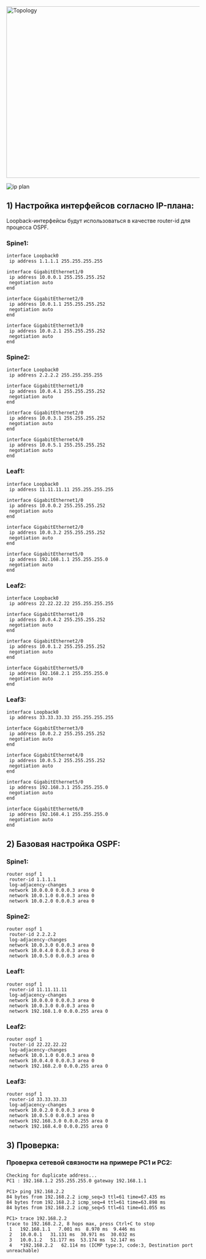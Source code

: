 
<img width="878" height="447" alt="Topology" src="https://github.com/user-attachments/assets/e5343781-8475-48ac-822b-f7f8626f7776" />


![ip plan](https://github.com/user-attachments/assets/159fdeb7-0d0f-48fb-810d-d1845e5c4b42)

## 1) Настройка интерфейсов согласно IP-плана:

Loopback-интерфейсы будут использоваться в качестве router-id для процесса OSPF.

### Spine1:

```
interface Loopback0
 ip address 1.1.1.1 255.255.255.255

interface GigabitEthernet1/0
 ip address 10.0.0.1 255.255.255.252
 negotiation auto
end

interface GigabitEthernet2/0
 ip address 10.0.1.1 255.255.255.252
 negotiation auto
end

interface GigabitEthernet3/0
 ip address 10.0.2.1 255.255.255.252
 negotiation auto
end
```

### Spine2:

```
interface Loopback0
 ip address 2.2.2.2 255.255.255.255

interface GigabitEthernet1/0
 ip address 10.0.4.1 255.255.255.252
 negotiation auto
end

interface GigabitEthernet2/0
 ip address 10.0.3.1 255.255.255.252
 negotiation auto
end

interface GigabitEthernet4/0
 ip address 10.0.5.1 255.255.255.252
 negotiation auto
end
```

### Leaf1:

```
interface Loopback0
 ip address 11.11.11.11 255.255.255.255

interface GigabitEthernet1/0
 ip address 10.0.0.2 255.255.255.252
 negotiation auto
end

interface GigabitEthernet2/0
 ip address 10.0.3.2 255.255.255.252
 negotiation auto
end

interface GigabitEthernet5/0
 ip address 192.168.1.1 255.255.255.0
 negotiation auto
end
```

### Leaf2:

```
interface Loopback0
 ip address 22.22.22.22 255.255.255.255

interface GigabitEthernet1/0
 ip address 10.0.4.2 255.255.255.252
 negotiation auto
end

interface GigabitEthernet2/0
 ip address 10.0.1.2 255.255.255.252
 negotiation auto
end

interface GigabitEthernet5/0
 ip address 192.168.2.1 255.255.255.0
 negotiation auto
end
```

### Leaf3:

```
interface Loopback0
 ip address 33.33.33.33 255.255.255.255

interface GigabitEthernet3/0
 ip address 10.0.2.2 255.255.255.252
 negotiation auto
end

interface GigabitEthernet4/0
 ip address 10.0.5.2 255.255.255.252
 negotiation auto
end

interface GigabitEthernet5/0
 ip address 192.168.3.1 255.255.255.0
 negotiation auto
end

interface GigabitEthernet6/0
 ip address 192.168.4.1 255.255.255.0
 negotiation auto
end
```

## 2) Базовая настройка OSPF:

### Spine1:

```
router ospf 1
 router-id 1.1.1.1
 log-adjacency-changes
 network 10.0.0.0 0.0.0.3 area 0
 network 10.0.1.0 0.0.0.3 area 0
 network 10.0.2.0 0.0.0.3 area 0
```

### Spine2:

```
router ospf 1
 router-id 2.2.2.2
 log-adjacency-changes
 network 10.0.3.0 0.0.0.3 area 0
 network 10.0.4.0 0.0.0.3 area 0
 network 10.0.5.0 0.0.0.3 area 0
```

### Leaf1:

```
router ospf 1
 router-id 11.11.11.11
 log-adjacency-changes
 network 10.0.0.0 0.0.0.3 area 0
 network 10.0.3.0 0.0.0.3 area 0
 network 192.168.1.0 0.0.0.255 area 0
```

### Leaf2:

```
router ospf 1
 router-id 22.22.22.22
 log-adjacency-changes
 network 10.0.1.0 0.0.0.3 area 0
 network 10.0.4.0 0.0.0.3 area 0
 network 192.168.2.0 0.0.0.255 area 0

```

### Leaf3:

```
router ospf 1
 router-id 33.33.33.33
 log-adjacency-changes
 network 10.0.2.0 0.0.0.3 area 0
 network 10.0.5.0 0.0.0.3 area 0
 network 192.168.3.0 0.0.0.255 area 0
 network 192.168.4.0 0.0.0.255 area 0
```

## 3) Проверка:
### Проверка сетевой связности на примере PC1 и PC2:
```
Checking for duplicate address...
PC1 : 192.168.1.2 255.255.255.0 gateway 192.168.1.1

PC1> ping 192.168.2.2
84 bytes from 192.168.2.2 icmp_seq=3 ttl=61 time=67.435 ms
84 bytes from 192.168.2.2 icmp_seq=4 ttl=61 time=63.898 ms
84 bytes from 192.168.2.2 icmp_seq=5 ttl=61 time=61.055 ms

PC1> trace 192.168.2.2
trace to 192.168.2.2, 8 hops max, press Ctrl+C to stop
 1   192.168.1.1   7.001 ms  8.970 ms  9.446 ms
 2   10.0.0.1   31.131 ms  30.971 ms  30.032 ms
 3   10.0.1.2   51.177 ms  53.174 ms  52.147 ms
 4   *192.168.2.2   62.114 ms (ICMP type:3, code:3, Destination port unreachable)

```
